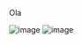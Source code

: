 Ola



![image](https://github.com/Rob3rt2/Rob3rt2/assets/127865166/b620d7d5-c972-49d4-9665-530c81d97224) ![image](https://github.com/Rob3rt2/Rob3rt2/assets/127865166/9588baf8-e6c8-4a8e-ab69-a09e9a71e265)



